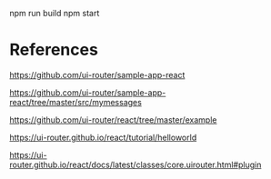 ﻿
npm run build
npm start

# References
https://github.com/ui-router/sample-app-react

https://github.com/ui-router/sample-app-react/tree/master/src/mymessages



https://github.com/ui-router/react/tree/master/example

https://ui-router.github.io/react/tutorial/helloworld

https://ui-router.github.io/react/docs/latest/classes/core.uirouter.html#plugin

